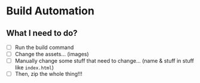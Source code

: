 # Build Automation

## What I need to do?

- [ ] Run the build command
- [ ] Change the assets... (images)
- [ ] Manually change some stuff that need to change... (name & stuff in stuff like `index.html`)
- [ ] Then, zip the whole thing!!!
